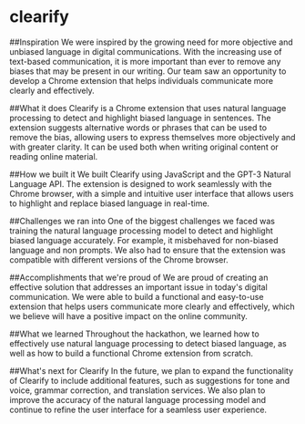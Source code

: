 # clearify

##Inspiration
We were inspired by the growing need for more objective and unbiased language in digital communications. With the increasing use of text-based communication, it is more important than ever to remove any biases that may be present in our writing. Our team saw an opportunity to develop a Chrome extension that helps individuals communicate more clearly and effectively.

##What it does
Clearify is a Chrome extension that uses natural language processing to detect and highlight biased language in sentences. The extension suggests alternative words or phrases that can be used to remove the bias, allowing users to express themselves more objectively and with greater clarity. It can be used both when writing original content or reading online material.

##How we built it
We built Clearify using JavaScript and the GPT-3 Natural Language API. The extension is designed to work seamlessly with the Chrome browser, with a simple and intuitive user interface that allows users to highlight and replace biased language in real-time.

##Challenges we ran into
One of the biggest challenges we faced was training the natural language processing model to detect and highlight biased language accurately. For example, it misbehaved for non-biased language and non prompts. We also had to ensure that the extension was compatible with different versions of the Chrome browser.

##Accomplishments that we're proud of
We are proud of creating an effective solution that addresses an important issue in today's digital communication. We were able to build a functional and easy-to-use extension that helps users communicate more clearly and effectively, which we believe will have a positive impact on the online community.

##What we learned
Throughout the hackathon, we learned how to effectively use natural language processing to detect biased language, as well as how to build a functional Chrome extension from scratch. 

##What's next for Clearify
In the future, we plan to expand the functionality of Clearify to include additional features, such as suggestions for tone and voice, grammar correction, and translation services. We also plan to improve the accuracy of the natural language processing model and continue to refine the user interface for a seamless user experience.
